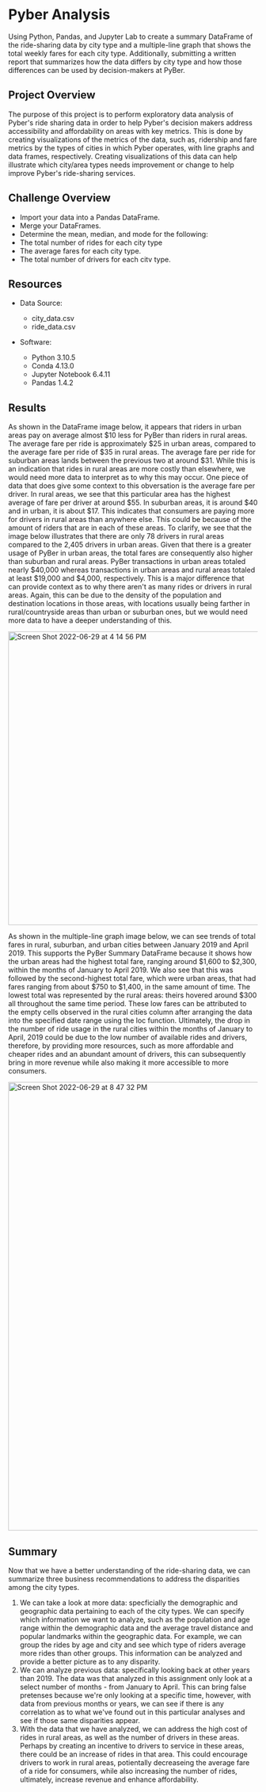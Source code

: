 # Pyber Analysis

Using Python, Pandas, and Jupyter Lab to create a summary DataFrame of the ride-sharing data by city type and a multiple-line graph that shows the total weekly fares for each city type. Additionally, submitting a written report that summarizes how the data differs by city type and how those differences can be used by decision-makers at PyBer.

## Project Overview

The purpose of this project is to perform exploratory data analysis of Pyber's ride sharing data in order to help Pyber's decision makers address accessibility and affordability on areas with key metrics. This is done by creating visualizations of the metrics of the data, such as, ridership and fare metrics by the types of cities in which Pyber operates, with line graphs and data frames, respectively. Creating visualizations of this data can help illustrate which city/area types needs improvement or change to help improve Pyber's ride-sharing services.


## Challenge Overview


- Import your data into a Pandas DataFrame.
- Merge your DataFrames.
- Determine the mean, median, and mode for the following:
 - The total number of rides for each city type
 - The average fares for each city type.
 - The total number of drivers for each citv type.



## Resources

- Data Source:
  - city_data.csv
  - ride_data.csv
 
 - Software:
   - Python 3.10.5
   - Conda 4.13.0
   - Jupyter Notebook 6.4.11
   - Pandas 1.4.2

## Results 

As shown in the DataFrame image below, it appears that riders in urban areas pay on average almost $10 less for PyBer than riders in rural areas. The average fare per ride is approximately $25 in urban areas, compared to the average fare per ride of $35 in rural areas. The average fare per ride for suburban areas lands between the previous two at around $31. While this is an indication that rides in rural areas are more costly than elsewhere, we would need more data to interpret as to why this may occur. One piece of data that does give some context to this obversation is the average fare per driver. In rural areas, we see that this particular area has the highest average of fare per driver at around $55. In suburban areas, it is around $40 and in urban, it is about $17. This indicates that consumers are paying more for drivers in rural areas than anywhere else. This could be because of the amount of riders that are in each of these areas. To clarify, we see that the image below illustrates that there are only 78 drivers in rural areas compared to the 2,405 drivers in urban areas. Given that there is a greater usage of PyBer in urban areas, the total fares are consequently also higher than suburban and rural areas. PyBer transactions in urban areas totaled nearly $40,000 whereas transactions in urban areas and rural areas totaled at least $19,000 and $4,000, respectively. This is a major difference that can provide context as to why there aren't as many rides or drivers in rural areas. Again, this can be due to the density of the population and destination locations in those areas, with locations usually being farther in rural/countryside areas than urban or suburban ones, but we would need more data to have a deeper understanding of this. 



<img width="593" alt="Screen Shot 2022-06-29 at 4 14 56 PM" src="https://user-images.githubusercontent.com/102444078/176561161-9b5f4a8f-dcd1-43fd-aa40-c1c674e1df61.png">




As shown in the multiple-line graph image below, we can see trends of total fares in rural, suburban, and urban cities between January 2019 and April 2019. This supports the PyBer Summary DataFrame because it shows how the urban areas had the highest total fare, ranging around $1,600 to $2,300, within the months of January to April 2019. We also see that this was followed by the second-highest total fare, which were urban areas, that had fares ranging from about $750 to $1,400, in the same amount of time. The lowest total was represented by the rural areas: theirs hovered around $300 all throughout the same time period. These low fares can be attributed to the empty cells observed in the rural cities column after arranging the data into the specified date range using the loc function. Ultimately, the drop in the number of ride usage in the rural cities within the months of January to April, 2019 could be due to the low number of available rides and drivers, therefore, by providing more resources, such as more affordable and cheaper rides and an abundant amount of drivers, this can subsequently bring in more revenue while also making it more accessible to more consumers.



<img width="906" alt="Screen Shot 2022-06-29 at 8 47 32 PM" src="https://user-images.githubusercontent.com/102444078/176588540-b533d561-2287-4022-b73f-56e374a93be0.png">



## Summary

Now that we have a better understanding of the ride-sharing data, we can summarize three business recommendations to address the disparities among the city types.

1. We can take a look at more data: specficially the demographic and geographic data pertaining to each of the city types. We can specify which information we want to analyze, such as the population and age range within the demographic data and the average travel distance and popular landmarks within the geographic data. For example, we can group the rides by age and city and see which type of riders average more rides than other groups. This information can be analyzed and provide a better picture as to any disparity.
2. We can analyze previous data: specifically looking back at other years than 2019. The data was that analyzed in this assignment only look at a select number of months - from January to April. This can bring false pretenses because we're only looking at a specific time, however, with data from previous months or years, we can see if there is any correlation as to what we've found out in this particular analyses and see if those same disparities appear.
3. With the data that we have analyzed, we can address the high cost of rides in rural areas, as well as the number of drivers in these areas. Perhaps by creating an incentive to drivers to service in these areas, there could be an increase of rides in that area. This could encourage drivers to work in rural areas, potientally decreaseing the average fare of a ride for consumers, while also increasing the number of rides, ultimately, increase revenue and enhance affordability.

